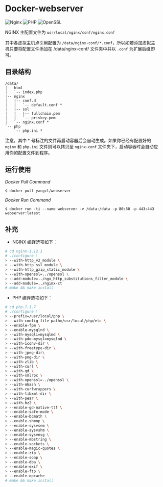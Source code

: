 # Docker-webserver

![Nginx](https://img.shields.io/badge/Nginx-1.12.1-yellow.svg)
![PHP](https://img.shields.io/badge/PHP-7.1.7-red.svg)
![OpenSSL](https://img.shields.io/badge/OpenSSL-1.1.0F-blue.svg)


NGINX 主配置文件为 `usr/local/nginx/conf/nginx.conf`

其中各虚拟主机点引用配置为 `/data/nginx-conf/*.conf`，所以如若添加虚拟主机只要将配置文件添加在 /data/nginx-conf/ 文件夹中并以 `.conf`
为扩展后缀即可。

## 目录结构
```
/data/
|-- html
|   `-- index.php
|-- nginx
|   |-- conf.d 
|   |   `-- default.conf *
|   |-- ssl
|   |   |-- fullchain.pem 
|   |   `-- privkey.pem
|   `-- nginx.conf *
`-- php
    `-- php.ini *
```

注意，其中 * 号标注的文件再启动容器后会自动生成。如果你已经有配置好的 `nginx` 和 `php.ini` 文件则可以拷贝至 `nginx-conf` 文件夹下，启动容器时会自动应用你的配置文件到程序。

## 运行使用

_Docker Pull Command_

`$ docker pull yangzl/webserver`

_Docker Run Command_

`$ docker run -ti --name webserver -v /data:/data -p 80:80 -p 443:443 webserver:latest`

## 补充

* NGINX 编译选项如下：

```bash
# cd nginx-1.12.1
# ./configure \
> --with-http_v2_module \
> --with-http_ssl_module \
> --with-http_gzip_static_module \
> --with-openssl=../openssl \
> --add-module=../ngx_http_substitutions_filter_module \
> --add-module=../nginx-ct
# make && make install
```

* PHP 编译选项如下：

```bash
# cd php-7.1.7
# ./configure \
> --prefix=/usr/local/php \
> --with-config-file-path=/usr/local/php/etc \
> --enable-fpm \
> --enable-mysqlnd \
> --with-mysqli=mysqlnd \
> --with-pdo-mysql=mysqlnd \
> --with-iconv-dir \
> --with-freetype-dir \
> --with-jpeg-dir\
> --with-png-dir \
> --with-zlib \
> --with-curl \
> --with-gd \
> --with-xmlrpc \
> --with-openssl=../openssl \
> --with-mhash \
> --with-curlwrappers \
> --with-libxml-dir \
> --with-pear \
> --with-bz2 \
> --enable-gd-native-ttf \
> --enable-safe-mode \
> --enable-bcmath \
> --enable-shmop \
> --enable-sysvsem \
> --enable-sysvshm \
> --enable-sysvmsg \
> --enable-mbstring \
> --enable-sockets \
> --enable-magic-quotes \
> --enable-zip \
> --enable-soap \
> --enable-dba \
> --enable-exif \
> --enable-ftp \
> --enable-opcache
# make && make install
```